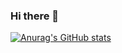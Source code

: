### Hi there 👋
[![Anurag's GitHub stats](https://github-readme-stats.vercel.app/api?username=AndilibaZhu)](https://github.com/anuraghazra/github-readme-stats)

<!--
**AndilibaZhu/AndilibaZhu** is a ✨ _special_ ✨ repository because its `README.md` (this file) appears on your GitHub profile.

Here are some ideas to get you started:

- 🔭 I’m currently working on ...
- 🌱 I’m currently learning ...
- 👯 I’m looking to collaborate on ...
- 🤔 I’m looking for help with ...
- 💬 Ask me about ...
- 📫 How to reach me: ...
- 😄 Pronouns: ...
- ⚡ Fun fact: ...
-->
